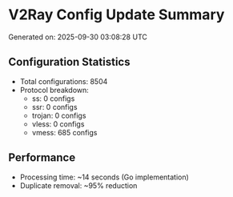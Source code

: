 # V2Ray Config Update Summary
Generated on: 2025-09-30 03:08:28 UTC

## Configuration Statistics
- Total configurations: 8504
- Protocol breakdown:
  - ss: 0 configs
  - ssr: 0 configs
  - trojan: 0 configs
  - vless: 0 configs
  - vmess: 685 configs

## Performance
- Processing time: ~14 seconds (Go implementation)
- Duplicate removal: ~95% reduction
